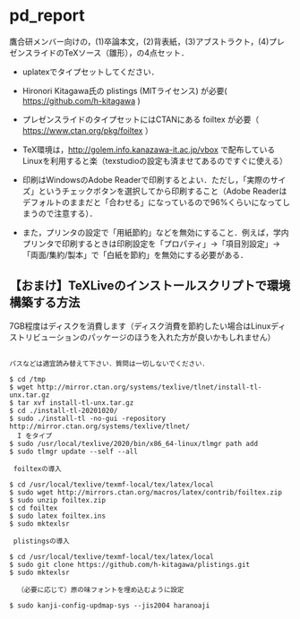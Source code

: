 # pd_report

鷹合研メンバー向けの，(1)卒論本文，(2)背表紙，(3)アブストラクト，(4)プレゼンスライドのTeXソース（雛形），の4点セット．
- uplatexでタイプセットしてください．
- Hironori Kitagawa氏の plistings (MITライセンス) が必要( https://github.com/h-kitagawa )
- プレゼンスライドのタイプセットにはCTANにある foiltex が必要（ https://www.ctan.org/pkg/foiltex ）
- TeX環境は，http://golem.info.kanazawa-it.ac.jp/vbox で配布しているLinuxを利用すると楽（texstudioの設定も済ませてあるのですぐに使える）

- 印刷はWindowsのAdobe Readerで印刷するとよい．ただし，「実際のサイズ」というチェックボタンを選択してから印刷すること（Adobe Readerはデフォルトのままだと「合わせる」になっているので96%くらいになってしまうので注意する）．
- また，プリンタの設定で「用紙節約」などを無効にすること．例えば，学内プリンタで印刷するときは印刷設定を「プロパティ」→「項目別設定」→「両面/集約/製本」で「白紙を節約」を無効にする必要がある．


## 【おまけ】TeXLiveのインストールスクリプトで環境構築する方法

7GB程度はディスクを消費します（ディスク消費を節約したい場合はLinuxディストリビューションのパッケージのほうを入れた方が良いかもしれません）


```

パスなどは適宜読み替えて下さい．質問は一切しないでください．

$ cd /tmp
$ wget http://mirror.ctan.org/systems/texlive/tlnet/install-tl-unx.tar.gz
$ tar xvf install-tl-unx.tar.gz
$ cd ./install-tl-20201020/
$ sudo ./install-tl -no-gui -repository http://mirror.ctan.org/systems/texlive/tlnet/
  I をタイプ
$ sudo /usr/local/texlive/2020/bin/x86_64-linux/tlmgr path add
$ sudo tlmgr update --self --all

 foiltexの導入

$ cd /usr/local/texlive/texmf-local/tex/latex/local
$ sudo wget http://mirrors.ctan.org/macros/latex/contrib/foiltex.zip
$ sudo unzip foiltex.zip 
$ cd foiltex
$ sudo latex foiltex.ins 
$ sudo mktexlsr

 plistingsの導入

$ cd /usr/local/texlive/texmf-local/tex/latex/local
$ sudo git clone https://github.com/h-kitagawa/plistings.git
$ sudo mktexlsr
 
  （必要に応じて）原の味フォントを埋め込むように設定

$ sudo kanji-config-updmap-sys --jis2004 haranoaji
```
